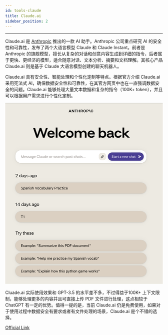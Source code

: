 ```yaml
---
id: tools-claude
title: Claude.ai
sidebar_position: 2
---
```


----

Claude.ai 是 [Anthropic](https://www.anthropic.com/) 推出的一款 AI 助手。Anthropic 公司重点研究 AI 的安全性和可靠性，发布了两个大语言模型 Claude 和 Claude Instant。前者是 Anthropic 的旗舰模型，擅长从复杂的对话和创意内容生成到详细的指令，后者属于更快、更经济的模型，适合随意对话、文本分析、摘要和文档理解。其核心产品 Claude.ai 则是基于 Claude 大语言模型创建的聊天机器人。

Claude.ai 具有安全性、智能处理和个性化定制等特点。根据官方介绍 Claude.ai 采用宪法式 AI，确保数据安全性和可靠性，在其官方网页中也在一直强调数据安全的问题。Claude.ai 能够处理大量文本数据和复杂的指令（100K+ token），并且可以根据用户需求进行个性化定制。

![image-20230816172548234](../../../../../docs/assets/image-20230816172548234.png)

Cluade.ai 实际使用效果和 GPT-3.5 的水平差不多，不过得益于100K+ 上下文限制，能够处理更多的内容并且可直接上传 PDF 文件进行处理，这点相较于 ChatGPT 有一定的优势。值得一提的是，当前 Claude.ai 仍是免费使用，如果对于使用过程中数据安全有要求或者有文件处理的场景，Claude.ai 是个不错的选择。

[Official Link](https://claude.ai/chats)


